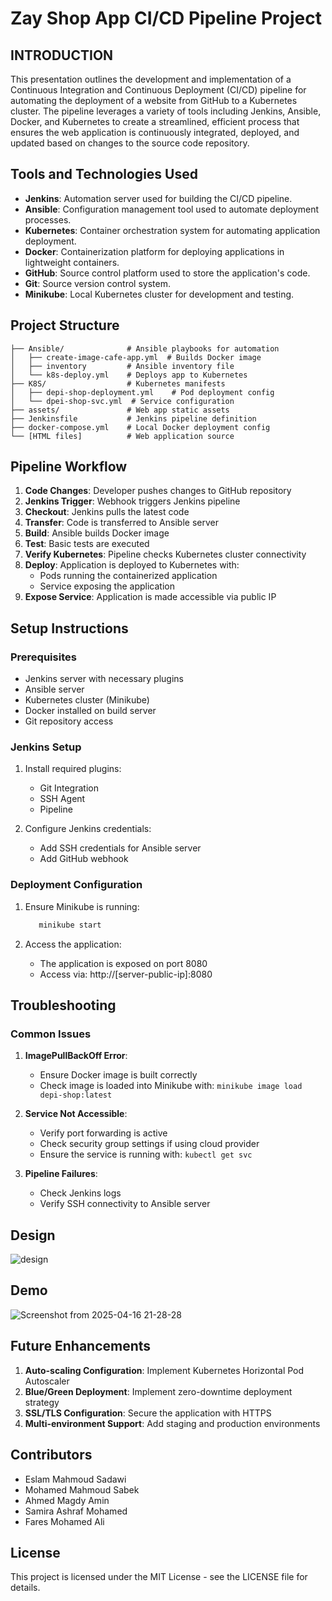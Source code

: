 # Zay Shop App CI/CD Pipeline Project

## INTRODUCTION

This presentation outlines the development and implementation of a Continuous Integration and Continuous Deployment (CI/CD) pipeline for automating the deployment of a website from GitHub to a Kubernetes cluster. The pipeline leverages a variety of tools including Jenkins, Ansible, Docker, and Kubernetes to create a streamlined, efficient process that ensures the web application is continuously integrated, deployed, and updated based on changes to the source code repository.

## Tools and Technologies Used

- **Jenkins**: Automation server used for building the CI/CD pipeline.
- **Ansible**: Configuration management tool used to automate deployment processes.
- **Kubernetes**: Container orchestration system for automating application deployment.
- **Docker**: Containerization platform for deploying applications in lightweight containers.
- **GitHub**: Source control platform used to store the application's code.
- **Git**: Source version control system.
- **Minikube**: Local Kubernetes cluster for development and testing.

## Project Structure

```
├── Ansible/              # Ansible playbooks for automation
│   ├── create-image-cafe-app.yml  # Builds Docker image
│   ├── inventory         # Ansible inventory file
│   └── k8s-deploy.yml    # Deploys app to Kubernetes
├── K8S/                  # Kubernetes manifests
│   ├── depi-shop-deployment.yml    # Pod deployment config
│   └── dpei-shop-svc.yml  # Service configuration
├── assets/               # Web app static assets
├── Jenkinsfile           # Jenkins pipeline definition
├── docker-compose.yml    # Local Docker deployment config
└── [HTML files]          # Web application source
```

## Pipeline Workflow

1. **Code Changes**: Developer pushes changes to GitHub repository
2. **Jenkins Trigger**: Webhook triggers Jenkins pipeline
3. **Checkout**: Jenkins pulls the latest code
4. **Transfer**: Code is transferred to Ansible server
5. **Build**: Ansible builds Docker image
6. **Test**: Basic tests are executed
7. **Verify Kubernetes**: Pipeline checks Kubernetes cluster connectivity
8. **Deploy**: Application is deployed to Kubernetes with:
   - Pods running the containerized application
   - Service exposing the application
9. **Expose Service**: Application is made accessible via public IP

## Setup Instructions

### Prerequisites

- Jenkins server with necessary plugins
- Ansible server
- Kubernetes cluster (Minikube)
- Docker installed on build server
- Git repository access

### Jenkins Setup

1. Install required plugins:
   - Git Integration
   - SSH Agent
   - Pipeline

2. Configure Jenkins credentials:
   - Add SSH credentials for Ansible server
   - Add GitHub webhook

### Deployment Configuration

1. Ensure Minikube is running:
   ```bash
      minikube start
   ```

2. Access the application:
   - The application is exposed on port 8080
   - Access via: http://[server-public-ip]:8080

## Troubleshooting

### Common Issues

1. **ImagePullBackOff Error**:
   - Ensure Docker image is built correctly
   - Check image is loaded into Minikube with: `minikube image load depi-shop:latest`

2. **Service Not Accessible**:
   - Verify port forwarding is active
   - Check security group settings if using cloud provider
   - Ensure the service is running with: `kubectl get svc`

3. **Pipeline Failures**:
   - Check Jenkins logs
   - Verify SSH connectivity to Ansible server

## Design

![design](https://github.com/user-attachments/assets/61fc7120-f6c0-41b8-94bd-fd2bef9b52a3)


## Demo

![Screenshot from 2025-04-16 21-28-28](https://github.com/user-attachments/assets/ba9666c0-3235-41c8-bed1-cd413442694e)

## Future Enhancements

1. **Auto-scaling Configuration**: Implement Kubernetes Horizontal Pod Autoscaler
2. **Blue/Green Deployment**: Implement zero-downtime deployment strategy
3. **SSL/TLS Configuration**: Secure the application with HTTPS
4. **Multi-environment Support**: Add staging and production environments

## Contributors

- Eslam Mahmoud Sadawi
- Mohamed Mahmoud Sabek
- Ahmed Magdy Amin
- Samira Ashraf Mohamed
- Fares Mohamed Ali

## License

This project is licensed under the MIT License - see the LICENSE file for details.


